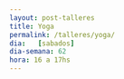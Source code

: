 ```yaml
---
layout: post-talleres
title: Yoga
permalink: /talleres/yoga/
dia:   [sabados]
dia-semana: 62
hora: 16 a 17hs
---
```

